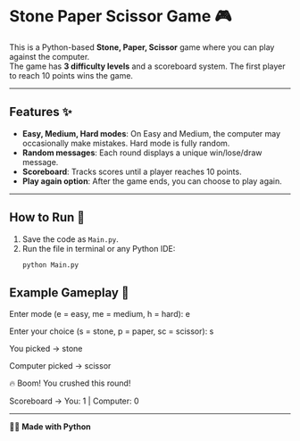 # Stone Paper Scissor Game 🎮

This is a Python-based **Stone, Paper, Scissor** game where you can play against the computer.  
The game has **3 difficulty levels** and a scoreboard system. The first player to reach 10 points wins the game.

---

## Features ✨
- **Easy, Medium, Hard modes**: On Easy and Medium, the computer may occasionally make mistakes. Hard mode is fully random.  
- **Random messages**: Each round displays a unique win/lose/draw message.  
- **Scoreboard**: Tracks scores until a player reaches 10 points.  
- **Play again option**: After the game ends, you can choose to play again.  

---

## How to Run 🚀
1. Save the code as `Main.py`.  
2. Run the file in terminal or any Python IDE:
   ```bash
   python Main.py
   ```

## Example Gameplay 📌

Enter mode (e = easy, me = medium, h = hard): e

Enter your choice (s = stone, p = paper, sc = scissor): s

You picked → stone

Computer picked → scissor

🔥 Boom! You crushed this round!

Scoreboard → You: 1 | Computer: 0

---

👨‍💻 **Made with Python**
